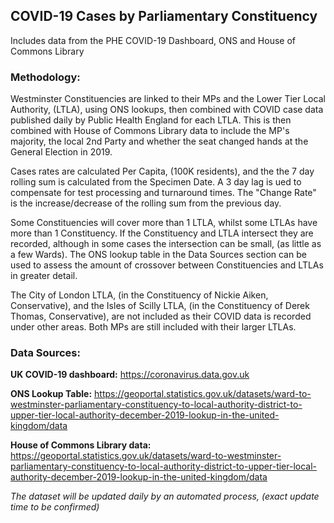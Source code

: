 ## COVID-19 Cases by Parliamentary Constituency

Includes data from the PHE COVID-19 Dashboard, ONS and House of Commons Library


### Methodology:

Westminster Constituencies are linked to their MPs and the Lower Tier Local Authority, (LTLA), using ONS lookups, then combined with COVID case data published daily by Public Health England for each LTLA. This is then combined with House of Commons Library data to include the MP's majority, the local 2nd Party and whether the seat changed hands at the General Election in 2019.

Cases rates are calculated Per Capita, (100K residents), and the the 7 day rolling sum is calculated from the Specimen Date. A 3 day lag is ued to compensate for test processing and turnaround times. The "Change Rate" is the increase/decrease of the rolling sum from the previous day.

Some Constituencies will cover more than 1 LTLA, whilst some LTLAs have more than 1 Constituency. If the Constituency and LTLA intersect they are recorded, although in some cases the intersection can be small, (as little as a few Wards). The ONS lookup table in the Data Sources section can be used to assess the amount of crossover between Constituencies and LTLAs in greater detail.

The City of London LTLA, (in the Constituency of Nickie Aiken, Conservative), and the Isles of Scilly LTLA, (in the Constituency of Derek Thomas, Conservative), are not included as their COVID data is recorded under other areas. Both MPs are still included with their larger LTLAs.


### Data Sources:

**UK COVID-19 dashboard:** https://coronavirus.data.gov.uk

**ONS Lookup Table:** https://geoportal.statistics.gov.uk/datasets/ward-to-westminster-parliamentary-constituency-to-local-authority-district-to-upper-tier-local-authority-december-2019-lookup-in-the-united-kingdom/data

**House of Commons Library data:** https://geoportal.statistics.gov.uk/datasets/ward-to-westminster-parliamentary-constituency-to-local-authority-district-to-upper-tier-local-authority-december-2019-lookup-in-the-united-kingdom/data


_The dataset will be updated daily by an automated process, (exact update time to be confirmed)_
